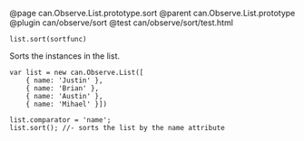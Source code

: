 @page can.Observe.List.prototype.sort
@parent can.Observe.List.prototype
@plugin can/observe/sort
@test can/observe/sort/test.html

`list.sort(sortfunc)`

Sorts the instances in the list.

	var list = new can.Observe.List([
		{ name: 'Justin' },
		{ name: 'Brian' },
		{ name: 'Austin' },
		{ name: 'Mihael' }])
		
	list.comparator = 'name';
	list.sort(); //- sorts the list by the name attribute
